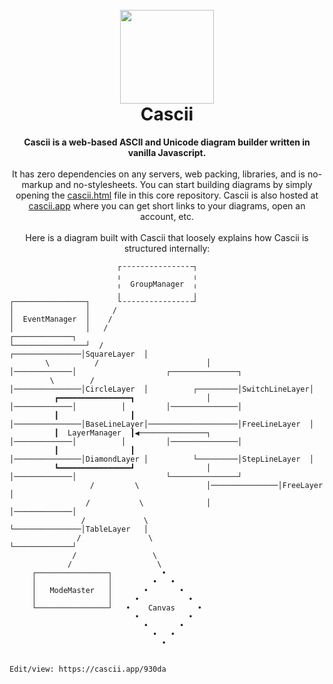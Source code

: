 <h1 align="center">
<br>
<img src="https://i.postimg.cc/FzK68HLQ/cascii-logo.png" width="150">
<br>
Cascii
<br>
</h1>
<p align="center">
<b>Cascii is a web-based ASCII and Unicode diagram builder written in vanilla Javascript.</b>
<br><br>
It has zero dependencies on any servers, web packing, libraries, and is no-markup and no-stylesheets. You can start building diagrams by simply opening the <a href="https://github.com/casparwylie/cascii-core/blob/main/cascii.html">cascii.html</a> file in this core repository. Cascii is also hosted at <a href="cascii.app">cascii.app</a> where you can get short links to your diagrams, open an account, etc. 
<br><br>
Here is a diagram built with Cascii that loosely explains how Cascii is structured internally:
</p>

```
                        ┌╶╶╶╶╶╶╶╶╶╶╶╶╶╶╶╶┐                                                                      
                        ╷                ╷                                                                      
                        ╷  GroupManager  ╷                                                                      
                        ╷                ╷                                                                      
┌────────────────┐      └╶╶╶╶╶╶╶╶╶╶╶╶╶╶╶╶┘                                                                      
│                │     /                                                                                        
│  EventManager  │    /                                                                                         
│                │   /                                      ┌─────────────┐                                     
└────────────────┘  /                       ┌───────────────│SquareLayer  │                                     
        \          /                        │               │─────────────│                    ┌───────────────┐
         \        /                         │───────────────│CircleLayer  │          ┌─────────│SwitchLineLayer│
          ┏━━━━━━━━━━━━━━━━┓                │               │─────────────│          │         │───────────────│
          ┃                ┃                │───────────────│BaseLineLayer│────────────────────│FreeLineLayer  │
          ┃  LayerManager  ┃◀───────────────┐               │─────────────│          │         │───────────────│
          ┃                ┃                │───────────────│DiamondLayer │          └─────────│StepLineLayer  │
          ┗━━━━━━━━━━━━━━━━┛                │               │─────────────│                    └───────────────┘
                  /         \               │───────────────│FreeLayer    │                                     
                 /           \              │               │─────────────│                                     
                /             \             └───────────────│TableLayer   │                                     
               /               \                            └─────────────┘                                     
              /                 \                                                                               
             /                   \                                                                              
     ┌────────────────┐           •                                                                             
     │                │         •   •                                                                           
     │   ModeMaster   │       •       •                                                                         
     │                │     •           •                                                                       
     └────────────────┘   •    Canvas     •                                                                     
                            •           •                                                                       
                              •       •                                                                         
                                •   •                                                                           
                                  •                                                                             


Edit/view: https://cascii.app/930da
```
